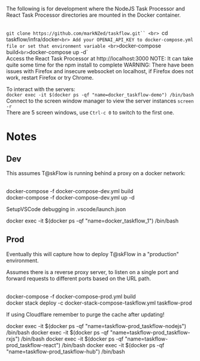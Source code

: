 The following is for development where the NodeJS Task Processor and React Task Processor directories are mounted in the Docker container.

<br> `git clone https://github.com/markNZed/taskflow.git``
<br> `cd taskflow/infra/docker`
<br> Add your OPENAI_API_KEY to docker-compose.yml file or set that environment variable
<br> `docker-compose build`
<br> `docker-compose up -d`
<br> Access the React Task Processor at http://localhost:3000 
NOTE: It can take quite some time for the npm install to complete
WARNING: There have been issues with Firefox and insecure websocket on localhost, if Firefox does not work, restart Firefox or try Chrome.

To interact with the servers:
<br> `docker exec -it $(docker ps -qf "name=docker_taskflow-demo") /bin/bash`
<br> Connect to the screen window manager to view the server instances `screen -r`
<br> There are 5 screen windows, use `Ctrl-c 0` to switch to the first one. 


# Notes

## Dev
This assumes T@skFlow is running behind a proxy on a docker network:

<br> docker-compose -f docker-compose-dev.yml build
<br> docker-compose -f docker-compose-dev.yml up -d

SetupVSCode debugging in .vscode/launch.json

docker exec -it $(docker ps -qf "name=docker_taskflow_1") /bin/bash

## Prod
Eventually this will capture how to deploy T@skFlow in a "production" environment. 

Assumes there is a reverse proxy server, to listen on a single port and forward requests to different ports based on the URL path.

<br> docker-compose -f docker-compose-prod.yml build
<br> docker stack deploy -c docker-stack-compose-taskflow.yml taskflow-prod

If using Cloudflare remember to purge the cache after updating!

docker exec -it $(docker ps -qf "name=taskflow-prod_taskflow-nodejs") /bin/bash
docker exec -it $(docker ps -qf "name=taskflow-prod_taskflow-rxjs") /bin/bash
docker exec -it $(docker ps -qf "name=taskflow-prod_taskflow-react") /bin/bash
docker exec -it $(docker ps -qf "name=taskflow-prod_taskflow-hub") /bin/bash
